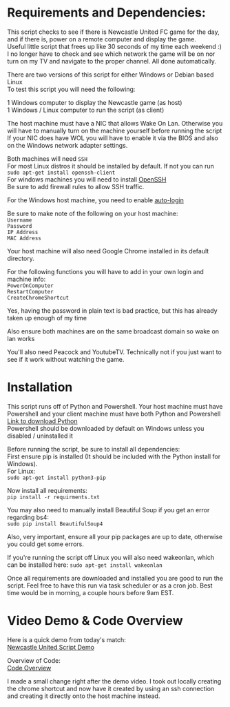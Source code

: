 # Requirements and Dependencies:

This script checks to see if there is Newcastle United FC game for the day, and if there is, power on a remote computer and display the game.\
Useful little script that frees up like 30 seconds of my time each weekend :)\
I no longer have to check and see which network the game will be on nor turn on my TV and navigate to the proper channel. All done automatically. 

There are two versions of this script for either Windows or Debian based Linux\
To test this script you will need the following:

1 Windows computer to display the Newcastle game (as host)\
1 Windows / Linux computer to run the script (as client)

The host machine must have a NIC that allows Wake On Lan. Otherwise you will have to manually turn on the machine yourself before running the script\
If your NIC does have WOL you will have to enable it via the BIOS and also on the Windows network adapter settings.

Both machines will need `SSH`\
For most Linux distros it should be installed by default. If not you can run `sudo apt-get install openssh-client`\
For windows machines you will need to install [OpenSSH](https://learn.microsoft.com/en-us/windows-server/administration/openssh/openssh_install_firstuse?tabs=powershell) \
Be sure to add firewall rules to allow SSH traffic.

For the Windows host machine, you need to enable [auto-login](https://learn.microsoft.com/en-us/troubleshoot/windows-server/user-profiles-and-logon/turn-on-automatic-logon)

Be sure to make note of the following on your host machine:\
`Username`\
`Password`\
`IP Address`\
`MAC Address`

Your host machine will also need Google Chrome installed in its default directory. 

For the following functions you will have to add in your own login and machine info:\
`PowerOnComputer`\
`RestartComputer`\
`CreateChromeShortcut`

Yes, having the password in plain text is bad practice, but this has already taken up enough of my time

Also ensure both machines are on the same broadcast domain so wake on lan works

You'll also need Peacock and YoutubeTV. Technically not if you just want to see if it work without watching the game.

# Installation

This script runs off of Python and Powershell. Your host machine must have Powershell and your client machine must have both Python and Powershell\
[Link to download Python](https://www.python.org/downloads/)\
Powershell should be downloaded by default on Windows unless you disabled / uninstalled it

Before running the script, be sure to install all dependencies:\
First ensure pip is installed (It should be included with the Python install for Windows).\
For Linux:\
`sudo apt-get install python3-pip`


Now install all requirements:\
`pip install -r requirments.txt` 

You may also need to manually install Beautiful Soup if you get an error regarding bs4:\
`sudo pip install BeautifulSoup4`

Also, very important, ensure all your pip packages are up to date, otherwise you could get some errors. 

If you're running the script off Linux you will also need wakeonlan, which can be installed here:
`sudo apt-get install wakeonlan`

Once all requirements are downloaded and installed you are good to run the script. Feel free to have this run via task scheduler or as a cron job. Best time would be in morning, a couple hours before 9am EST. 

# Video Demo & Code Overview

Here is a quick demo from today's match:\
[Newcastle United Script Demo](https://www.youtube.com/watch?v=7yUs42R5NmY)

Overview of Code:\
[Code Overview](https://youtu.be/TlYU6IIa4UE) 

I made a small change right after the demo video. I took out locally creating the chrome shortcut and now have it created by using an ssh connection and creating it directly onto the host machine instead.
